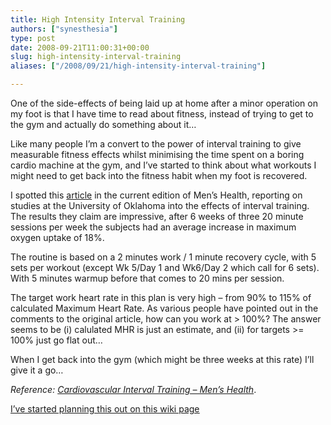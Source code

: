 ```yaml
---
title: High Intensity Interval Training
authors: ["synesthesia"]
type: post
date: 2008-09-21T11:00:31+00:00
slug: high-intensity-interval-training 
aliases: ["/2008/09/21/high-intensity-interval-training"]

---
```

One of the side-effects of being laid up at home after a minor operation on my foot is that I have time to read about fitness, instead of trying to get to the gym and actually do something about it…

Like many people I’m a convert to the power of interval training to give measurable fitness effects whilst minimising the time spent on a boring cardio machine at the gym, and I’ve started to think about what workouts I might need to get back into the fitness habit when my foot is recovered.

I spotted this [article][1] in the current edition of Men’s Health, reporting on studies at the University of Oklahoma into the effects of interval training. The results they claim are impressive, after 6 weeks of three 20 minute sessions per week the subjects had an average increase in maximum oxygen uptake of 18%.

The routine is based on a 2 minutes work / 1 minute recovery cycle, with 5 sets per workout (except Wk 5/Day 1 and Wk6/Day 2 which call for 6 sets). With 5 minutes warmup before that comes to 20 mins per session.

The target work heart rate in this plan is very high – from 90% to 115% of calculated Maximum Heart Rate. As various people have pointed out in the comments to the original article, how can you work at > 100%? The answer seems to be (i) calulated MHR is just an estimate, and (ii) for targets >= 100% just go flat out…

When I get back into the gym (which might be three weeks at this rate) I’ll give it a go…

<cite>Reference: <a href="https://www.menshealth.com/cda/article.do?site=MensHealth&channel=fitness&category=cardio.activities&conitem=3d812c4d88ee9110VgnVCM10000013281eac____">Cardiovascular Interval Training &#8211; Men&#8217;s Health</a></cite>.

<ins datetime="2008-09-21T12:03:57+00:00">I&#8217;ve started planning this out on <a href="https://www.synesthesia.co.uk/wikka/IntervalTrainingPlan">this wiki page</a></ins>

 [1]: https://www.menshealth.com/cda/article.do?site=MensHealth&channel=fitness&category=cardio.activities&conitem=3d812c4d88ee9110VgnVCM10000013281eac____